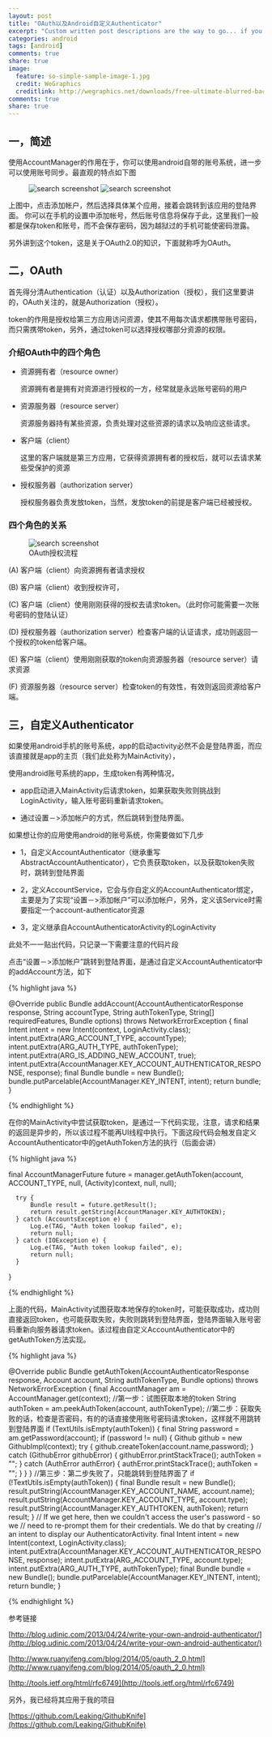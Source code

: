 ```yaml
---
layout: post
title: "OAuth以及Android自定义Authenticator"
excerpt: "Custom written post descriptions are the way to go... if you're not lazy."
categories: android
tags: [android]
comments: true
share: true
image:
  feature: so-simple-sample-image-1.jpg
  credit: WeGraphics
  creditlink: http://wegraphics.net/downloads/free-ultimate-blurred-background-pack/
comments: true
share: true
---
```



## 一，简述

使用AccountManager的作用在于，你可以使用android自带的账号系统，进一步可以使用账号同步。最直观的特点如下图

<figure class="half">
  <img src="{{ site.url }}/images/account1.jpg" alt="search screenshot">
   <img src="{{ site.url }}/images/account2.jpg" alt="search screenshot">
  <figcaption></figcaption>
</figure>

上图中，点击添加帐户，然后选择具体某个应用，接着会跳转到该应用的登陆界面。
你可以在手机的设置中添加帐号，然后账号信息将保存于此，这里我们一般都是保存token和账号，而不会保存密码，因为越狱过的手机可能使密码泄露。

另外讲到这个token，这是关于OAuth2.0的知识，下面就称呼为OAuth。



## 二，OAuth

首先得分清Authentication（认证）以及Authorization（授权），我们这里要讲的，OAuth关注的，就是Authorization（授权）。

token的作用是授权给第三方应用访问资源，使其不用每次请求都携带账号密码，而只需携带token，另外，通过token可以选择授权哪部分资源的权限。


### 介绍OAuth中的四个角色

+ 资源拥有者（resource owner）

  资源拥有者是拥有对资源进行授权的一方，经常就是永远账号密码的用户 

+ 资源服务器（resource server）

  资源服务器持有某些资源，负责处理对这些资源的请求以及响应这些请求。

+ 客户端（client）
  
  这里的客户端就是第三方应用，它获得资源拥有者的授权后，就可以去请求某些受保护的资源
  
+ 授权服务器（authorization server）

  授权服务器负责发放token，当然，发放token的前提是客户端已经被授权。
  

### 四个角色的关系


<figure>
  <img src="{{ site.url }}/images/oauth2.png" alt="search screenshot">
  <figcaption>OAuth授权流程</figcaption>
</figure>




(A)  客户端（client）向资源拥有者请求授权


(B)  客户端（client）收到授权许可，


(C)  客户端（client）使用刚刚获得的授权去请求token。（此时你可能需要一次账号密码的登陆认证）


(D)  授权服务器（authorization server）检查客户端的认证请求，成功则返回一个授权的token给客户端。


(E)  客户端（client）使用刚刚获取的token向资源服务器（resource server）请求资源


(F)  资源服务器（resource server）检查token的有效性，有效则返回资源给客户端。


## 三，自定义Authenticator

如果使用android手机的账号系统，app的启动activity必然不会是登陆界面，而应该直接就是app的主页（我们此处称为MainActivity），


使用android账号系统的app，生成token有两种情况，

+ app启动进入MainActivity后请求token，如果获取失败则挑战到LoginActivity，输入账号密码重新请求token。

+ 通过设置－>添加帐户的方式，然后跳转到登陆界面。


如果想让你的应用使用android的账号系统，你需要做如下几步

+ 1，自定义AccountAuthenticator（继承重写AbstractAccountAuthenticator），它负责获取token，以及获取token失败时，跳转到登陆界面

+ 2，定义AccountService，它会与你自定义的AccountAuthenticator绑定，主要是为了实现“设置－>添加帐户”可以添加帐户，另外，定义该Service时需要指定一个account-authenticator资源

+ 3，定义继承自AccountAuthenticatorActivity的LoginActivity


此处不一一贴出代码，只记录一下需要注意的代码片段


点击“设置－>添加帐户”跳转到登陆界面，是通过自定义AccountAuthenticator中的addAccount方法，如下

{% highlight java %}

@Override
public Bundle addAccount(AccountAuthenticatorResponse response, String accountType, String authTokenType, String[] requiredFeatures, Bundle options) throws NetworkErrorException {
    final Intent intent = new Intent(context, LoginActivity.class);
    intent.putExtra(ARG_ACCOUNT_TYPE, accountType);
    intent.putExtra(ARG_AUTH_TYPE, authTokenType);
    intent.putExtra(ARG_IS_ADDING_NEW_ACCOUNT, true);
    intent.putExtra(AccountManager.KEY_ACCOUNT_AUTHENTICATOR_RESPONSE, response);
    final Bundle bundle = new Bundle();
    bundle.putParcelable(AccountManager.KEY_INTENT, intent);
    return bundle;
}


{% endhighlight %}

在你的MainActivity中尝试获取token，是通过一下代码实现，注意，请求和结果的返回是异步的，所以该过程不能再UI线程中执行。下面这段代码会触发自定义AccountAuthenticator中的getAuthToken方法的执行（后面会讲）


{% highlight java %}

final AccountManagerFuture<Bundle> future = manager.getAuthToken(account, ACCOUNT_TYPE, null, (Activity)context, null, null);

      try {
          Bundle result = future.getResult();
          return result.getString(AccountManager.KEY_AUTHTOKEN);
      } catch (AccountsException e) {
          Log.e(TAG, "Auth token lookup failed", e);
          return null;
      } catch (IOException e) {
          Log.e(TAG, "Auth token lookup failed", e);
          return null;
      }
}

{% endhighlight %}

上面的代码，MainActivity试图获取本地保存的token时，可能获取成功，成功则直接返回token，也可能获取失败，失败则跳转到登陆界面，登陆界面输入账号密码重新向服务器请求token。该过程由自定义AccountAuthenticator中的getAuthToken方法实现。


{% highlight java %}


@Override
public Bundle getAuthToken(AccountAuthenticatorResponse response, Account account, String authTokenType, Bundle options) throws NetworkErrorException {
    final AccountManager am = AccountManager.get(context);
    //第一步：试图获取本地的token
    String authToken = am.peekAuthToken(account, authTokenType);
    //第二步：获取失败的话，检查是否密码，有的的话直接使用账号密码请求token，这样就不用跳转到登陆界面
    if (TextUtils.isEmpty(authToken)) {
        final String password = am.getPassword(account);
        if (password != null) {
            Github github = new GithubImpl(context);
            try {
                github.createToken(account.name,password);
            } catch (GithubError githubError) {
                githubError.printStackTrace();
                authToken = "";
            } catch (AuthError authError) {
                authError.printStackTrace();
                authToken = "";
            }
        }
    }
    //第三步：第二步失败了，只能跳转到登陆界面了
    if (!TextUtils.isEmpty(authToken)) {
        final Bundle result = new Bundle();
        result.putString(AccountManager.KEY_ACCOUNT_NAME, account.name);
        result.putString(AccountManager.KEY_ACCOUNT_TYPE, account.type);
        result.putString(AccountManager.KEY_AUTHTOKEN, authToken);
        return result;
    }
    // If we get here, then we couldn't access the user's password - so we
    // need to re-prompt them for their credentials. We do that by creating
    // an intent to display our AuthenticatorActivity.
    final Intent intent = new Intent(context, LoginActivity.class);
    intent.putExtra(AccountManager.KEY_ACCOUNT_AUTHENTICATOR_RESPONSE, response);
    intent.putExtra(ARG_ACCOUNT_TYPE, account.type);
    intent.putExtra(ARG_AUTH_TYPE, authTokenType);
    final Bundle bundle = new Bundle();
    bundle.putParcelable(AccountManager.KEY_INTENT, intent);
    return bundle;
}

{% endhighlight %}



参考链接

[http://blog.udinic.com/2013/04/24/write-your-own-android-authenticator/](http://blog.udinic.com/2013/04/24/write-your-own-android-authenticator/)

[http://www.ruanyifeng.com/blog/2014/05/oauth_2_0.html](http://www.ruanyifeng.com/blog/2014/05/oauth_2_0.html)

[http://tools.ietf.org/html/rfc6749](http://tools.ietf.org/html/rfc6749)

另外，我已经将其应用于我的项目

[https://github.com/Leaking/GithubKnife](https://github.com/Leaking/GithubKnife)







